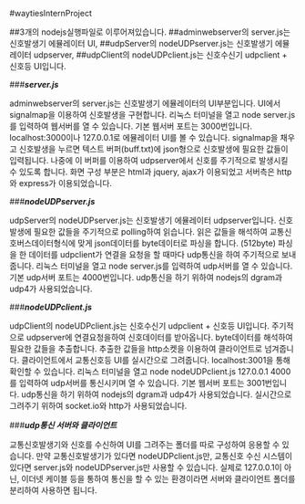 #waytiesInternProject

##3개의 nodejs실행파일로 이루어져있습니다.
##adminwebserver의 server.js는 신호발생기 에뮬레이터 UI, 
##udpServer의 nodeUDPserver.js는 신호발생기 에뮬레이터 udpserver,
##udpClient의 nodeUDPclient.js는 신호수신기 udpclient + 신호등 UI입니다.


###***server.js***

adminwebserver의 server.js는 신호발생기 에뮬레이터의 UI부분입니다.
UI에서 signalmap을 이용하여 신호발생을 구현합니다. 
리눅스 터미널을 열고 node server.js를 입력하여 웹서버를 열 수 있습니다.
기본 웹서버 포트는 3000번입니다. localhost:3000이나 127.0.0.1로 에뮬레이터 UI를 볼 수 있습니다.
signalmap을 채우고 신호발생을 누르면 텍스트 버퍼(buff.txt)에 json형으로 신호발생에 필요한 값들이 입력됩니다.
나중에 이 버퍼를 이용하여 udpserver에서 신호를 주기적으로 발생시킬 수 있도록 합니다. 
화면 구성 부분은 html과 jquery, ajax가 이용되었고 서버측은 http와 express가 이용되었습니다.


###***nodeUDPserver.js***

udpServer의 nodeUDPserver.js는 신호발생기 에뮬레이터 udpserver입니다.
신호발생에 필요한 값들을 주기적으로 polling하여 읽습니다.
읽은 값들을 해석하여 교통신호버스데이터형식에 맞게 json데이터를 byte데이터로 파싱을 합니다. (512byte)
파싱을 한 데이터를 udpclient가 연결을 요청을 할 때마다 udp통신을 하여 주기적으로 보내줍니다.
리눅스 터미널을 열고 node server.js를 입력하여 udp서버를 열 수 있습니다.
기본 udp서버 포트는 4000번입니다. 
udp통신을 하기 위하여 nodejs의 dgram과 udp4가 사용되었습니다.

###***nodeUDPclient.js***

udpClient의 nodeUDPclient.js는 신호수신기 udpclient + 신호등 UI입니다.
주기적으로 udpserver에 연결요청을하여 신호데이터를 받아옵니다.
byte데이터를 해석하여 필요한 값들을 추출합니다.
추출한 값들을 http소켓을 이용하여 클라이언트로 넘겨줍니다.
클라이언트에서 교통신호등 UI를 실시간으로 그려줍니다. localhost:3001을 통해 확인할 수 있습니다.
리눅스 터미널을 열고 node nodeUDPclient.js 127.0.0.1 4000를 입력하여 udp서버를 통신시키며 열 수 있습니다.
기본 웹서버 포트는 3001번입니다. 
udp통신을 하기 위하여 nodejs의 dgram과 udp4가 사용되었습니다.
실시간으로 그려주기 위하여 socket.io와 http가 사용되었습니다.

###***udp통신 서버와 클라이언트***

교통신호발생기와 신호를 수신하여 UI를 그려주는 폴더를 따로 구성하여 응용할 수 있습니다.
만약 교통신호발생기가 있다면 nodeUDPclient.js만, 교통신호 수신 시스템이 있다면 server.js와 nodeUDPserver.js만 사용할 수 있습니다.
실제로 127.0.0.1이 아닌, 이더넷 케이블 등을 통하여 통신을 할 수 있는 환경이라면 서버와 클라이언트 폴더를 분리하여 사용하면 됩니다.



 
